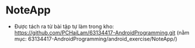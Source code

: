 # NoteApp
* Được tách ra từ bài tập tự làm trong kho: https://github.com/PCHaiLam/63134417-AndroidProgramming.git (nằm mục: 63134417-AndroidProgramming/android_exercise/NoteApp/)
